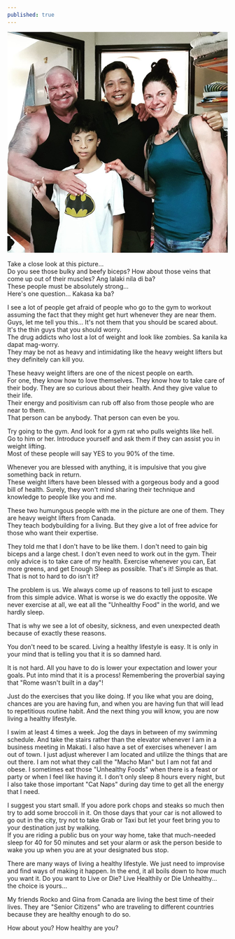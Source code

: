 ```yaml
---
published: true
---
```

![Workout](/images/Buff.jpg)

Take a close look at this picture...   
Do you see those bulky and beefy biceps?  How about those veins that come up out of their muscles? Ang lalaki nila di ba?   
These people must be absolutely strong...   
Here's one question... Kakasa ka ba?

I see a lot of people get afraid of people who go to the gym to workout assuming the fact that they might get hurt whenever they are near them.   
Guys, let me tell you this... It's not them that you should be scared about. It's the thin guys that you should worry.   
The drug addicts who lost a lot of weight and look like zombies. Sa kanila ka dapat mag-worry.   
They may be not as heavy and intimidating like the heavy weight lifters but they definitely can kill you.

These heavy weight lifters are one of the nicest people on earth.   
For one, they know how to love themselves. They know how to take care of their body. They are so curious about their health. And they give value to their life.   
Their energy and positivism can rub off also from those people who are near to them.   
That person can be anybody. That person can even be you.

Try going to the gym. And look for a gym rat who pulls weights like hell.   
Go to him or her. Introduce yourself and ask them if they can assist you in weight lifting.   
Most of these people will say YES to you 90% of the time.

Whenever you are blessed with anything, it is impulsive that you give something back in return.   
These weight lifters have been blessed with a gorgeous body and a good bill of health. 
Surely, they won't mind sharing their technique and knowledge to people like you and me.

These two humungous people with me in the picture are one of them. 
They are heavy weight lifters from Canada.   
They teach bodybuilding for a living. But they give a lot of free advice for those who want their expertise.

They told me that I don't have to be like them. I don't need to gain big biceps and a large chest. I don't even need to work out in the gym.
Their only advice is to take care of my health. Exercise whenever you can, Eat more greens, and get Enough Sleep as possible. 
That's it! Simple as that. That is not to hard to do isn't it?

The problem is us. We always come up of reasons to tell just to escape from this simple advice. What is worse is we do exactly the opposite.
We never exercise at all, we eat all the "Unhealthy Food" in the world, and we hardly sleep.

That is why we see a lot of obesity, sickness, and even unexpected death because of exactly these reasons. 

You don't need to be scared. Living a healthy lifestyle is easy. It is only in your mind that is telling you that it is so damned hard.

It is not hard. All you have to do is lower your expectation and lower your goals. Put into mind that it is a process!
Remembering the proverbial saying that "Rome wasn't built in a day"! 

Just do the exercises that you like doing. If you like what you are doing, chances are you are having fun, and when you are having fun that will lead to repetitious routine habit. And the next thing you will know, you are now living a healthy lifestyle.

I swim at least 4 times a week. Jog the days in between of my swimming schedule. And take the stairs rather than the elevator whenever I am in a business meeting in Makati.
I also have a set of exercises whenever I am out of town.
I just adjust wherever I am located and utilize the things that are out there.
I am not what they call the "Macho Man" but I am not fat and obese. I sometimes eat those "Unhealthy Foods" when there is a feast or party or when I feel like having it. 
I don't only sleep 8 hours every night, but I also take those important "Cat Naps" during day time to get all the energy that I need.

I suggest you start small. If you adore pork chops and steaks so much then try to add some broccoli in it. 
On those days that your car is not allowed to go out in the city, try not to take Grab or Taxi but let your feet bring you to your destination just by walking.  
If you are riding a public bus on your way home, take that much-needed sleep for 40 for 50 minutes and set your alarm or ask the person beside to wake you up when you are at your designated bus stop. 

There are many ways of living a healthy lifestyle. We just need to improvise and find ways of making it happen.
In the end, it all boils down to how much you want it.
Do you want to Live or Die? Live Healthily or Die Unhealthy... the choice is yours...

My friends Rocko and Gina from Canada are living the best time of their lives. They are "Senior Citizens" who are traveling to different countries because they are healthy enough to do so.

How about you? How healthy are you? 



